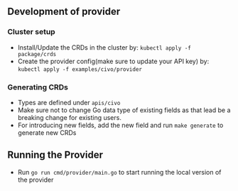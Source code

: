 ## Development of provider

### Cluster setup
- Install/Update the CRDs in the cluster by:
`kubectl apply -f package/crds`
- Create the provider config(make sure to update your API key) by:
`kubectl apply -f examples/civo/provider`

### Generating CRDs
- Types are defined under `apis/civo`
- Make sure not to change Go data type of existing fields as that lead be a breaking change for existing users. 
- For introducing new fields, add the new field and run `make generate` to generate new CRDs

## Running the Provider
- Run `go run cmd/provider/main.go` to start running the local version of the provider